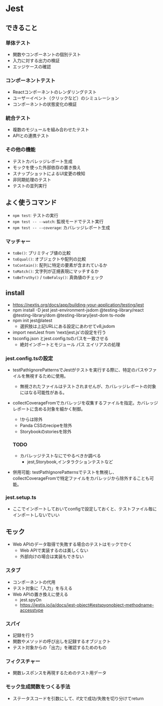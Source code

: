 # Jest

## できること

### 単体テスト
- 関数やコンポーネントの個別テスト
- 入力に対する出力の検証
- エッジケースの確認

### コンポーネントテスト
- Reactコンポーネントのレンダリングテスト
- ユーザーイベント（クリックなど）のシミュレーション
- コンポーネントの状態変化の検証

### 統合テスト
- 複数のモジュールを組み合わせたテスト
- APIとの連携テスト

### その他の機能
- テストカバレッジレポート生成
- モックを使った外部依存の置き換え
- スナップショットによるUI変更の検知
- 非同期処理のテスト
- テストの並列実行

## よく使うコマンド
- `npm test`: テストの実行
- `npm test -- --watch`: 監視モードでテスト実行
- `npm test -- --coverage`: カバレッジレポート生成

### マッチャー
- `toBe()`: プリミティブ値の比較
- `toEqual()`: オブジェクトや配列の比較
- `toContain()`: 配列に特定の要素が含まれているか
- `toMatch()`: 文字列が正規表現にマッチするか
- `toBeTruthy()` / `toBeFalsy()`: 真偽値のチェック


## install
- https://nextjs.org/docs/app/building-your-application/testing/jest
- npm install -D jest jest-environment-jsdom @testing-library/react @testing-library/dom @testing-library/jest-dom ts-node
- npm init jest@latest
    - 選択肢は上記URLにある設定にあわせてv8,jsdom
- import nextJest from 'next/jest.js'の設定を行う
- tsconfig.json とjest.config.tsのパスを一致させる
    - 絶対インポートとモジュール パス エイリアスの処理

### jest.config.tsの設定
- testPathIgnorePatternsでJestがテストを実行する際に、特定のパスやファイルを無視するために使用。
    - 無視されたファイルはテストされませんが、カバレッジレポートの対象にはなる可能性がある。
- collectCoverageFromでカバレッジを収集するファイルを指定。カバレッジレポートに含める対象を細かく制御。
    - !からは除外
    - Panda CSSのrecipeを除外
    - Storybookのstoriesを除外
    ### TODO
    - カバレッジテストなにでやるべきか調べる
        - jest,Storybook,インタラクションテストなど

- 併用可能: testPathIgnorePatternsでテストを無視し、collectCoverageFromで特定ファイルをカバレッジから除外することも可能。


### jest.setup.ts
- ここでインポートしておいてconfigで設定しておくと、テストファイル毎にインポートしないでいい

## モック
- Web APIのデータ取得で失敗する場合のテストはモックでかく
    - Web APIで実装するのは美しくない
    - 外部向けの場合は実装もできない

### スタブ
- コンポーネントの代用
- テスト対象に「入力」を与える
- Web APIの置き換えに使える
    - jest.spyOn
    - https://jestjs.io/ja/docs/jest-object#jestspyonobject-methodname-accesstype

### スパイ
- 記録を行う
- 関数やメソッドの呼び出しを記録するオブジェクト
- テスト対象からの「出力」を確認するためのもの

### フィクスチャー
- 関数レスポンスを再現するためのテスト用データ

### モック生成関数をつくる手法
- ステータスコードを引数にして、if文で成功/失敗を切り分けてreturn
